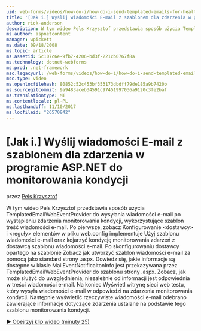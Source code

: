 ```yaml
---
uid: web-forms/videos/how-do-i/how-do-i-send-templated-emails-for-health-monitoring-events-in-aspnet
title: '[Jak i.] Wyślij wiadomości E-mail z szablonem dla zdarzenia w programie ASP.NET do monitorowania kondycji | Dokumentacja firmy Microsoft'
author: rick-anderson
description: W tym wideo Pels Krzysztof przedstawia sposób użycia TemplatedEmailWebEventProvider wysyłania wiadomości e-mail po wystąpieniu zdarzenia monitorowania kondycji, które korzystają szablon t...
ms.author: aspnetcontent
manager: wpickett
ms.date: 09/18/2008
ms.topic: article
ms.assetid: 5c107c6e-9fb7-4206-bd3f-221cb0767f8a
ms.technology: dotnet-webforms
ms.prod: .net-framework
msc.legacyurl: /web-forms/videos/how-do-i/how-do-i-send-templated-emails-for-health-monitoring-events-in-aspnet
msc.type: video
ms.openlocfilehash: 80852c52c453bf353173dbdff79de185a9b7420b
ms.sourcegitcommit: 9a9483aceb34591c97451997036a9120c3fe2baf
ms.translationtype: MT
ms.contentlocale: pl-PL
ms.lasthandoff: 11/10/2017
ms.locfileid: "26570842"
---
```

<a name="how-do-i-send-templated-emails-for-health-monitoring-events-in-aspnet"></a>[Jak i.] Wyślij wiadomości E-mail z szablonem dla zdarzenia w programie ASP.NET do monitorowania kondycji
====================
przez [Pels Krzysztof](https://twitter.com/chrispels)

W tym wideo Pels Krzysztof przedstawia sposób użycia TemplatedEmailWebEventProvider do wysyłania wiadomości e-mail po wystąpieniu zdarzenia monitorowania kondycji, wykorzystujące szablon treść wiadomości e-mail. Po pierwsze, zobacz Konfigurowanie &lt;dostawcy&gt; i &lt;reguły&gt; elementów w pliku web.config implementuje Użyj szablonu wiadomości e-mail oraz kojarzyć kondycję monitorowania zdarzeń z dostawcą szablonu wiadomości e-mail. Po skonfigurowaniu dostawcy opartego na szablonie Zobacz jak utworzyć szablon wiadomości e-mail za pomocą jako standard strony .aspx. Dowiedz się, jakie informacje są dostępne w klasie MailEventNotificaitonInfo jest przekazywana przez TemplatedEmailWebEventProvider do szablonu strony .aspx. Zobacz, jak może służyć do uwzględnienia, niezależnie od informacji jest odpowiednia w treści wiadomości e-mail. Na koniec Wyświetl witrynę sieci web testu, który wysyła wiadomości e-mail w odpowiedzi na zdarzenia monitorowania kondycji. Następnie wyświetlić rzeczywiste wiadomości e-mail odebrano zawierające informacje dotyczące zdarzenia ustalane na podstawie tego szablonu monitorowania kondycji.

[&#9654; Obejrzyj klip wideo (minuty 25)](https://channel9.msdn.com/Blogs/ASP-NET-Site-Videos/how-do-i-send-templated-emails-for-health-monitoring-events-in-aspnet)
